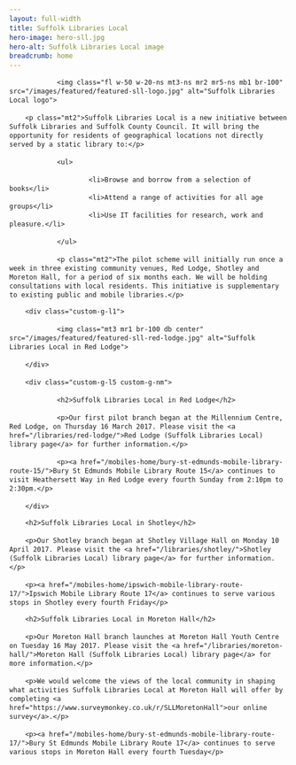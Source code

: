 ```yaml
---
layout: full-width
title: Suffolk Libraries Local
hero-image: hero-sll.jpg
hero-alt: Suffolk Libraries Local image
breadcrumb: home
---
```


<section class="{% include /c/generic-panel.html %}">

				<img class="fl w-50 w-20-ns mt3-ns mr2 mr5-ns mb1 br-100" src="/images/featured/featured-sll-logo.jpg" alt="Suffolk Libraries Local logo">

        <p class="mt2">Suffolk Libraries Local is a new initiative between Suffolk Libraries and Suffolk County Council. It will bring the opportunity for residents of geographical locations not directly served by a static library to:</p>

				<ul>

				 		<li>Browse and borrow from a selection of books</li>
						<li>Attend a range of activities for all age groups</li>
						<li>Use IT facilities for research, work and pleasure.</li>

				</ul>

				<p class="mt2">The pilot scheme will initially run once a week in three existing community venues, Red Lodge, Shotley and Moreton Hall, for a period of six months each. We will be holding consultations with local residents. This initiative is supplementary to existing public and mobile libraries.</p>

</section>

<section class="cf">

		<div class="custom-g-l1">

				<img class="mt3 mr1 br-100 db center" src="/images/featured/featured-sll-red-lodge.jpg" alt="Suffolk Libraries Local in Red Lodge">

		</div>

		<div class="custom-g-l5 custom-g-nm">

				<h2>Suffolk Libraries Local in Red Lodge</h2>

				<p>Our first pilot branch began at the Millennium Centre, Red Lodge, on Thursday 16 March 2017. Please visit the <a href="/libraries/red-lodge/">Red Lodge (Suffolk Libraries Local) library page</a> for further information.</p>

				<p><a href="/mobiles-home/bury-st-edmunds-mobile-library-route-15/">Bury St Edmunds Mobile Library Route 15</a> continues to visit Heathersett Way in Red Lodge every fourth Sunday from 2:10pm to 2:30pm.</p>

		</div>

</section>

<div>

		<h2>Suffolk Libraries Local in Shotley</h2>

		<p>Our Shotley branch began at Shotley Village Hall on Monday 10 April 2017. Please visit the <a href="/libraries/shotley/">Shotley (Suffolk Libraries Local) library page</a> for further information.</p>

		<p><a href="/mobiles-home/ipswich-mobile-library-route-17/">Ipswich Mobile Library Route 17</a> continues to serve various stops in Shotley every fourth Friday</p>

</div>

<div>

		<h2>Suffolk Libraries Local in Moreton Hall</h2>

		<p>Our Moreton Hall branch launches at Moreton Hall Youth Centre on Tuesday 16 May 2017. Please visit the <a href="/libraries/moreton-hall/">Moreton Hall (Suffolk Libraries Local) library page</a> for more information.</p>

		<p>We would welcome the views of the local community in shaping what activities Suffolk Libraries Local at Moreton Hall will offer by completing <a href="https://www.surveymonkey.co.uk/r/SLLMoretonHall">our online survey</a>.</p>

		<p><a href="/mobiles-home/bury-st-edmunds-mobile-library-route-17/">Bury St Edmunds Mobile Library Route 17</a> continues to serve various stops in Moreton Hall every fourth Tuesday</p>

</div>
